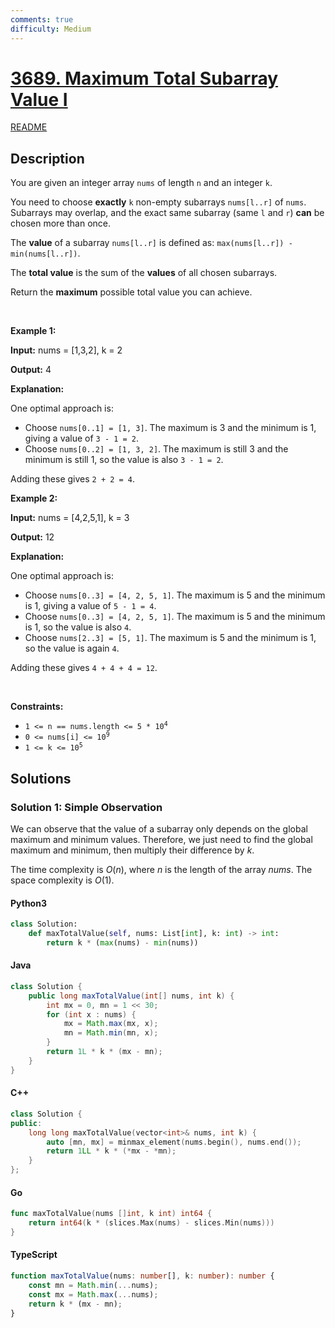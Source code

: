 ```yaml
---
comments: true
difficulty: Medium
---
```


<!-- problem:start -->

# [3689. Maximum Total Subarray Value I](https://leetcode.com/problems/maximum-total-subarray-value-i)

[README](/solution/3600-3699/3689.Maximum%20Total%20Subarray%20Value%20I/README.md)

## Description

<!-- description:start -->

<p>You are given an integer array <code>nums</code> of length <code>n</code> and an integer <code>k</code>.</p>

<p>You need to choose <strong>exactly</strong> <code>k</code> non-empty <span data-keyword="subarray-nonempty">subarrays</span> <code>nums[l..r]</code> of <code>nums</code>. Subarrays may overlap, and the exact same subarray (same <code>l</code> and <code>r</code>) <strong>can</strong> be chosen more than once.</p>

<p>The <strong>value</strong> of a subarray <code>nums[l..r]</code> is defined as: <code>max(nums[l..r]) - min(nums[l..r])</code>.</p>

<p>The <strong>total value</strong> is the sum of the <strong>values</strong> of all chosen subarrays.</p>

<p>Return the <strong>maximum</strong> possible total value you can achieve.</p>

<p>&nbsp;</p>
<p><strong class="example">Example 1:</strong></p>

<div class="example-block">
<p><strong>Input:</strong> <span class="example-io">nums = [1,3,2], k = 2</span></p>

<p><strong>Output:</strong> <span class="example-io">4</span></p>

<p><strong>Explanation:</strong></p>

<p>One optimal approach is:</p>

<ul>
	<li>Choose <code>nums[0..1] = [1, 3]</code>. The maximum is 3 and the minimum is 1, giving a value of <code>3 - 1 = 2</code>.</li>
	<li>Choose <code>nums[0..2] = [1, 3, 2]</code>. The maximum is still 3 and the minimum is still 1, so the value is also <code>3 - 1 = 2</code>.</li>
</ul>

<p>Adding these gives <code>2 + 2 = 4</code>.</p>
</div>

<p><strong class="example">Example 2:</strong></p>

<div class="example-block">
<p><strong>Input:</strong> <span class="example-io">nums = [4,2,5,1], k = 3</span></p>

<p><strong>Output:</strong> <span class="example-io">12</span></p>

<p><strong>Explanation:</strong></p>

<p>One optimal approach is:</p>

<ul>
	<li>Choose <code>nums[0..3] = [4, 2, 5, 1]</code>. The maximum is 5 and the minimum is 1, giving a value of <code>5 - 1 = 4</code>.</li>
	<li>Choose <code>nums[0..3] = [4, 2, 5, 1]</code>. The maximum is 5 and the minimum is 1, so the value is also <code>4</code>.</li>
	<li>Choose <code>nums[2..3] = [5, 1]</code>. The maximum is 5 and the minimum is 1, so the value is again <code>4</code>.</li>
</ul>

<p>Adding these gives <code>4 + 4 + 4 = 12</code>.</p>
</div>

<p>&nbsp;</p>
<p><strong>Constraints:</strong></p>

<ul>
	<li><code>1 &lt;= n == nums.length &lt;= 5 * 10<sup>​​​​​​​4</sup></code></li>
	<li><code>0 &lt;= nums[i] &lt;= 10<sup>9</sup></code></li>
	<li><code>1 &lt;= k &lt;= 10<sup>5</sup></code></li>
</ul>

<!-- description:end -->

## Solutions

<!-- solution:start -->

### Solution 1: Simple Observation

We can observe that the value of a subarray only depends on the global maximum and minimum values. Therefore, we just need to find the global maximum and minimum, then multiply their difference by $k$.

The time complexity is $O(n)$, where $n$ is the length of the array $\textit{nums}$. The space complexity is $O(1)$.

<!-- tabs:start -->

#### Python3

```python
class Solution:
    def maxTotalValue(self, nums: List[int], k: int) -> int:
        return k * (max(nums) - min(nums))
```

#### Java

```java
class Solution {
    public long maxTotalValue(int[] nums, int k) {
        int mx = 0, mn = 1 << 30;
        for (int x : nums) {
            mx = Math.max(mx, x);
            mn = Math.min(mn, x);
        }
        return 1L * k * (mx - mn);
    }
}
```

#### C++

```cpp
class Solution {
public:
    long long maxTotalValue(vector<int>& nums, int k) {
        auto [mn, mx] = minmax_element(nums.begin(), nums.end());
        return 1LL * k * (*mx - *mn);
    }
};
```

#### Go

```go
func maxTotalValue(nums []int, k int) int64 {
	return int64(k * (slices.Max(nums) - slices.Min(nums)))
}
```

#### TypeScript

```ts
function maxTotalValue(nums: number[], k: number): number {
    const mn = Math.min(...nums);
    const mx = Math.max(...nums);
    return k * (mx - mn);
}
```

<!-- tabs:end -->

<!-- solution:end -->

<!-- problem:end -->
